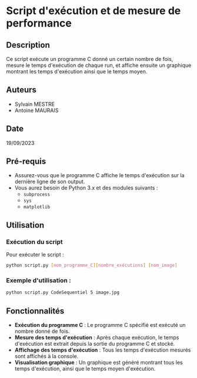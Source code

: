# Script d'exécution et de mesure de performance

## Description
Ce script exécute un programme C donné un certain nombre de fois, mesure le temps d'exécution de chaque run, et affiche ensuite un graphique montrant les temps d'exécution ainsi que le temps moyen.

## Auteurs
- Sylvain MESTRE
- Antoine MAURAIS

## Date
19/09/2023

## Pré-requis

- Assurez-vous que le programme C affiche le temps d'exécution sur la dernière ligne de son output.
- Vous aurez besoin de Python 3.x et des modules suivants :
  - `subprocess`
  - `sys`
  - `matplotlib`

## Utilisation

### Exécution du script

Pour exécuter le script :

```bash
python script.py [nom_programme_C][nombre_exécutions] [nom_image]
```

### Exemple d'utilisation :

```bash
python script.py CodeSequentiel 5 image.jpg
```

## Fonctionnalités

- **Exécution du programme C** : Le programme C spécifié est exécuté un nombre donné de fois.
- **Mesure des temps d'exécution** : Après chaque exécution, le temps d'exécution est extrait depuis la sortie du programme C et stocké.
- **Affichage des temps d'exécution** : Tous les temps d'exécution mesurés sont affichés à la console.
- **Visualisation graphique** : Un graphique est généré montrant tous les temps d'exécution, ainsi que le temps moyen d'exécution.
